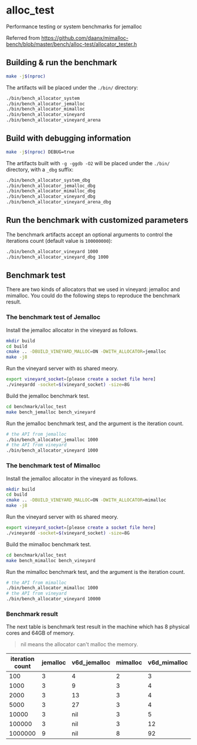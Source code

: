 # alloc_test

Performance testing or system benchmarks for jemalloc

Referred from https://github.com/daanx/mimalloc-bench/blob/master/bench/alloc-test/allocator_tester.h

## Building & run the benchmark

```bash
make -j$(nproc)
```

The artifacts will be placed under the `./bin/` directory:

```bash
./bin/bench_allocator_system
./bin/bench_allocator_jemalloc
./bin/bench_allocator_mimalloc
./bin/bench_allocator_vineyard
./bin/bench_allocator_vineyard_arena
```

## Build with debugging information

```bash
make -j$(nproc) DEBUG=true
```

The artifacts built with `-g -ggdb -O2` will be placed under the `./bin/` directory, with a `_dbg` suffix:

```bash
./bin/bench_allocator_system_dbg
./bin/bench_allocator_jemalloc_dbg
./bin/bench_allocator_mimalloc_dbg
./bin/bench_allocator_vineyard_dbg
./bin/bench_allocator_vineyard_arena_dbg
```

## Run the benchmark with customized parameters

The benchmark artifacts accept an optional arguments to control the iterations count (default value is `100000000`):

```bash
./bin/bench_allocator_vineyard 1000
./bin/bench_allocator_vineyard_dbg 1000
```

## Benchmark test

There are two kinds of allocators that we used in vineyard: jemalloc and mimalloc. You could do the following steps to reproduce the benchmark result.

### The benchmark test of Jemalloc

Install the jemalloc allocator in the vineyard as follows.

```sh
mkdir build
cd build
cmake .. -DBUILD_VINEYARD_MALLOC=ON -DWITH_ALLOCATOR=jemalloc
make -j8
```

Run the vineyard server with `8G` shared meory.

```sh
export vineyard_socket=[please create a socket file here]
./vineyardd -socket=$(vineyard_socket) -size=8G
```

Build the jemalloc benchmark test.

```sh
cd benchmark/alloc_test
make bench_jemalloc bench_vineyard
```

Run the jemalloc benchmark test, and the argument is the iteration count.

```sh
# the API from jemalloc
./bin/bench_allocator_jemalloc 1000
# the API from vineyard
./bin/bench_allocator_vineyard 1000
```

### The benchmark test of Mimalloc

Install the jemalloc allocator in the vineyard as follows.

```sh
mkdir build
cd build
cmake .. -DBUILD_VINEYARD_MALLOC=ON -DWITH_ALLOCATOR=mimalloc
make -j8
```

Run the vineyard server with `8G` shared meory.

```sh
export vineyard_socket=[please create a socket file here]
./vineyardd -socket=$(vineyard_socket) -size=8G
```

Build the mimalloc benchmark test.

```sh
cd benchmark/alloc_test
make bench_mimalloc bench_vineyard
```

Run the mimalloc benchmark test, and the argument is the iteration count.

```sh
# the API from mimalloc
./bin/bench_allocator_mimalloc 1000
# the API from vineyard
./bin/bench_allocator_vineyard 10000
```

### Benchmark result

The next table is benchmark test result in the machine which has 8 physical cores and 64GB of memory.

> nil means the allocator can't malloc the memory.


| iteration count | jemalloc | v6d_jemalloc | mimalloc | v6d_mimalloc |
| --------------- | -------- | ------------ | -------- | ------------ |
| 100             | 3        | 4            | 2        | 3            |
| 1000            | 3        | 9            | 3        | 4            |
| 2000            | 3        | 13           | 3        | 4            |
| 5000            | 3        | 27           | 3        | 4            |
| 10000           | 3        | nil          | 3        | 5            |
| 100000          | 3        | nil          | 3        | 12           |
| 1000000         | 9        | nil          | 8        | 92           |
